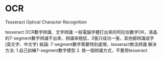 # OCR
Tesseract Optical Character Recognition

tesseract OCR數字辨識、文字辨識
一般電腦字體打出來的阿拉伯數字OK，液晶的7-segment數字辨識不出來，辨識率極低，3張只成功一張，其他都辨識成字(英文字、中文字)
結論: 7-segment數字需要特別處理，tesseract無法辨識
解決方法: 1.自己訓練7-segment數字模型  2. 換一個辨識方式，不要用tesseract




